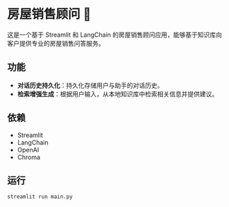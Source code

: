 # 房屋销售顾问 🤖

这是一个基于 Streamlit 和 LangChain 的房屋销售顾问应用，能够基于知识库向客户提供专业的房屋销售问答服务。

## 功能

- **对话历史持久化**：持久化存储用户与助手的对话历史。
- **检索增强生成**：根据用户输入，从本地知识库中检索相关信息并提供建议。

## 依赖

- Streamlit
- LangChain
- OpenAI
- Chroma

## 运行

```
streamlit run main.py
```